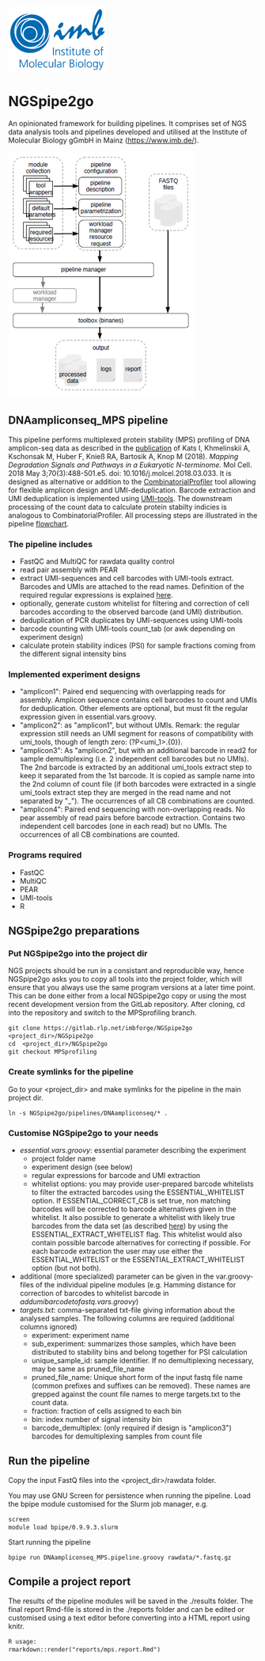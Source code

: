 ![IMB-logo](resources/IMB_logo.png)

# NGSpipe2go #

An opinionated framework for building pipelines. It comprises set of NGS data analysis tools and pipelines developed and utilised at the Institute of Molecular Biology gGmbH in Mainz (https://www.imb.de/).

![NGSpipe2go scheme](resources/NGSpipe2go_scheme.png)

## DNAampliconseq_MPS pipeline

This pipeline performs multiplexed protein stability (MPS) profiling of DNA amplicon-seq data as described in the [publication](https://www.sciencedirect.com/science/article/pii/S1097276518302363) of Kats I, Khmelinskii A, Kschonsak M, Huber F, Knieß RA, Bartosik A, Knop M (2018). *Mapping Degradation Signals and Pathways in a Eukaryotic N-terminome.* Mol Cell. 2018 May 3;70(3):488-501.e5. doi: 10.1016/j.molcel.2018.03.033. It is designed as alternative or addition to the [CombinatorialProfiler](https://github.com/ilia-kats/CombinatorialProfiler) tool allowing for flexible amplicon design and UMI-deduplication. Barcode extraction and UMI deduplication is implemented using [UMI-tools](https://umi-tools.readthedocs.io/en/latest/index.html). The downstream processing of the count data to calculate protein stabilty indicies is analogous to CombinatorialProfiler. All processing steps are illustrated in the pipeline [flowchart](https://www.draw.io/?lightbox=1&highlight=0000ff&edit=_blank&layers=1&nav=1#G1Z44xRviBaLQYeuWo4pYM1tH6W63oMt6h). 

### The pipeline includes

- FastQC and MultiQC for rawdata quality control
- read pair assembly with PEAR
- extract UMI-sequences and cell barcodes with UMI-tools extract. Barcodes and UMIs are attached to the read names. Definition of the required regular expressions is explained [here](https://umi-tools.readthedocs.io/en/latest/reference/extract.html#barcode-extraction).
- optionally, generate custom whitelist for filtering and correction of cell barcodes according to the observed barcode (and UMI) distribution. 
- deduplication of PCR duplicates by UMI-sequences using UMI-tools 
- barcode counting with UMI-tools count_tab (or awk depending on experiment design)
- calculate protein stability indices (PSI) for sample fractions coming from the different signal intensity bins 

### Implemented experiment designs

- "amplicon1": Paired end sequencing with overlapping reads for assembly. Amplicon sequence contains cell barcodes to count and UMIs for deduplication. Other elements are optional, but must fit the regular expression given in essential.vars.groovy.
- "amplicon2": as "amplicon1", but without UMIs. Remark: the regular expression still needs an UMI segment for reasons of compatibility with umi_tools, though of length zero: (?P<umi_1>.{0}).
- "amplicon3": As "amplicon2", but with an additional barcode in read2 for sample demultiplexing (i.e. 2 independent cell barcodes but no UMIs). The 2nd barcode is extracted by an additional umi_tools extract step to keep it separated from the 1st barcode. It is copied as sample name into the 2nd column of count file (if both barcodes were extracted in a single umi_tools extract step they are merged in the read name and not separated by "_"). The occurrences of all CB combinations are counted.
- "amplicon4": Paired end sequencing with non-overlapping reads. No pear assembly of read pairs before barcode extraction. Contains two independent cell barcodes (one in each read) but no UMIs. The occurrences of all CB combinations are counted.

### Programs required

- FastQC
- MultiQC
- PEAR
- UMI-tools
- R

## NGSpipe2go preparations ##

### Put NGSpipe2go into the project dir ###

NGS projects should be run in a consistant and reproducible way, hence NGSpipe2go asks you to copy all tools into the project folder, which will ensure that you always use the same program versions at a later time point. This can be done either from a local NGSpipe2go copy or using the most recent development version from the GitLab repository. After cloning, cd into the repository and switch to the MPSprofiling branch.

    git clone https://gitlab.rlp.net/imbforge/NGSpipe2go <project_dir>/NGSpipe2go
    cd  <project_dir>/NGSpipe2go
    git checkout MPSprofiling

### Create symlinks for the pipeline ###

Go to your <project_dir> and make symlinks for the pipeline in the main project dir. 

    ln -s NGSpipe2go/pipelines/DNAampliconseq/* .

### Customise NGSpipe2go to your needs ###

- *essential.vars.groovy*: essential parameter describing the experiment 
  - project folder name
  - experiment design (see below)
  - regular expressions for barcode and UMI extraction
  - whitelist options: you may provide user-prepared barcode whitelists to filter the extracted barcodes using the ESSENTIAL_WHITELIST option. If ESSENTIAL_CORRECT_CB is set true, non matching barcodes will be corrected to barcode alternatives given in the whitelist. It also possible to generate a whitelist with likely true barcodes from the data set (as described [here](https://umi-tools.readthedocs.io/en/latest/reference/whitelist.html)) by using the ESSENTIAL_EXTRACT_WHITELIST flag. This whitelist would also contain possible barcode alternatives for correcting if possible. For each barcode extraction the user may use either the ESSENTIAL_WHITELIST or the ESSENTIAL_EXTRACT_WHITELIST option (but not both).
- additional (more specialized) parameter can be given in the var.groovy-files of the individual pipeline modules (e.g. Hamming distance for correction of barcodes to whitelist barcode in *addumibarcodetofastq.vars.groovy*)
- *targets.txt*: comma-separated txt-file giving information about the analysed samples. The following columns are required (additional columns ignored) 
  - experiment: experiment name
  - sub_experiment: summarizes those samples, which have been distributed to stability bins and belong together for PSI calculation
  - unique_sample_id: sample identifier. If no demultiplexing necessary, may be same as pruned_file_name
  - pruned_file_name: Unique short form of the input fastq file name (common prefixes and suffixes can be removed). These names are grepped against the count file names to merge targets.txt to the count data.
  - fraction: fraction of cells assigned to each bin
  - bin: index number of signal intensity bin
  - barcode_demultiplex: (only required if design is "amplicon3") barcodes for demultiplexing samples from count file

## Run the pipeline ##

Copy the input FastQ files into the <project_dir>/rawdata folder.

You may use GNU Screen for persistence when running the pipeline. Load the bpipe module customised for the Slurm job manager, e.g.

    screen
    module load bpipe/0.9.9.3.slurm

Start running the pipeline

    bpipe run DNAampliconseq_MPS.pipeline.groovy rawdata/*.fastq.gz

## Compile a project report ##

The results of the pipeline modules will be saved in the ./results folder. The final report Rmd-file is stored in the ./reports folder and can be edited or customised using a text editor before converting into a HTML report using knitr.
    
    R usage:
    rmarkdown::render("reports/mps.report.Rmd")
